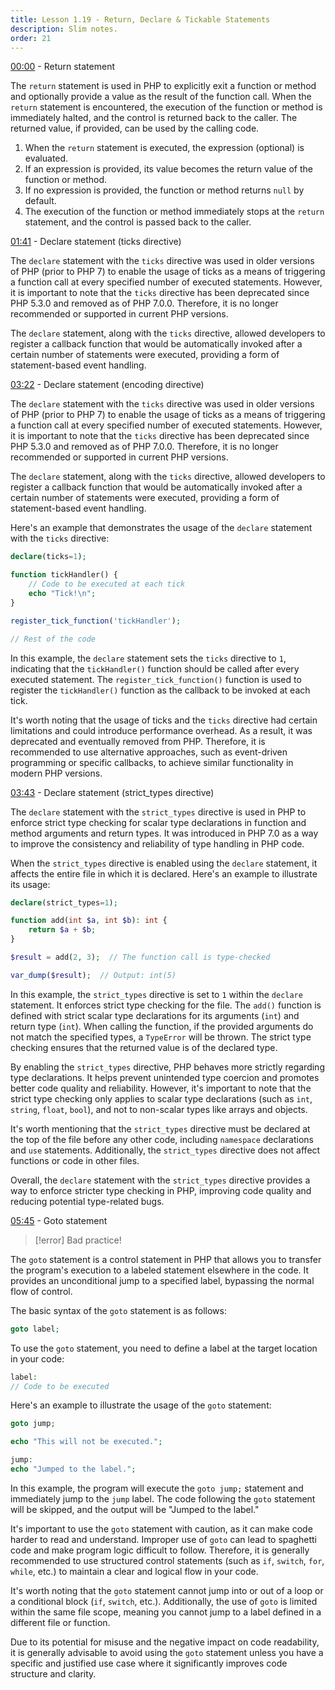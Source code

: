 ```yaml
---
title: Lesson 1.19 - Return, Declare & Tickable Statements
description: Slim notes.
order: 21
---
```


[00:00](https://www.youtube.com/watch?v=6cPc_SEfgSw&list=PLr3d3QYzkw2xabQRUpcZ_IBk9W50M9pe-&index=20&t=0s) - Return statement

The `return` statement is used in PHP to explicitly exit a function or method and optionally provide a value as the result of the function call. When the `return` statement is encountered, the execution of the function or method is immediately halted, and the control is returned back to the caller. The returned value, if provided, can be used by the calling code.

1. When the `return` statement is executed, the expression (optional) is evaluated.
2. If an expression is provided, its value becomes the return value of the function or method.
3. If no expression is provided, the function or method returns `null` by default.
4. The execution of the function or method immediately stops at the `return` statement, and the control is passed back to the caller.

[01:41](https://www.youtube.com/watch?v=6cPc_SEfgSw&list=PLr3d3QYzkw2xabQRUpcZ_IBk9W50M9pe-&index=20&t=101s) - Declare statement (ticks directive)

The `declare` statement with the `ticks` directive was used in older versions of PHP (prior to PHP 7) to enable the usage of ticks as a means of triggering a function call at every specified number of executed statements. However, it is important to note that the `ticks` directive has been deprecated since PHP 5.3.0 and removed as of PHP 7.0.0. Therefore, it is no longer recommended or supported in current PHP versions.

The `declare` statement, along with the `ticks` directive, allowed developers to register a callback function that would be automatically invoked after a certain number of statements were executed, providing a form of statement-based event handling.



[03:22](https://www.youtube.com/watch?v=6cPc_SEfgSw&list=PLr3d3QYzkw2xabQRUpcZ_IBk9W50M9pe-&index=20&t=202s) - Declare statement (encoding directive)

The `declare` statement with the `ticks` directive was used in older versions of PHP (prior to PHP 7) to enable the usage of ticks as a means of triggering a function call at every specified number of executed statements. However, it is important to note that the `ticks` directive has been deprecated since PHP 5.3.0 and removed as of PHP 7.0.0. Therefore, it is no longer recommended or supported in current PHP versions.

The `declare` statement, along with the `ticks` directive, allowed developers to register a callback function that would be automatically invoked after a certain number of statements were executed, providing a form of statement-based event handling.

Here's an example that demonstrates the usage of the `declare` statement with the `ticks` directive:

```php
declare(ticks=1);

function tickHandler() {
    // Code to be executed at each tick
    echo "Tick!\n";
}

register_tick_function('tickHandler');

// Rest of the code
```

In this example, the `declare` statement sets the `ticks` directive to `1`, indicating that the `tickHandler()` function should be called after every executed statement. The `register_tick_function()` function is used to register the `tickHandler()` function as the callback to be invoked at each tick.

It's worth noting that the usage of ticks and the `ticks` directive had certain limitations and could introduce performance overhead. As a result, it was deprecated and eventually removed from PHP. Therefore, it is recommended to use alternative approaches, such as event-driven programming or specific callbacks, to achieve similar functionality in modern PHP versions.

[03:43](https://www.youtube.com/watch?v=6cPc_SEfgSw&list=PLr3d3QYzkw2xabQRUpcZ_IBk9W50M9pe-&index=20&t=223s) - Declare statement (strict_types directive)

The `declare` statement with the `strict_types` directive is used in PHP to enforce strict type checking for scalar type declarations in function and method arguments and return types. It was introduced in PHP 7.0 as a way to improve the consistency and reliability of type handling in PHP code.

When the `strict_types` directive is enabled using the `declare` statement, it affects the entire file in which it is declared. Here's an example to illustrate its usage:

```php
declare(strict_types=1);

function add(int $a, int $b): int {
    return $a + $b;
}

$result = add(2, 3);  // The function call is type-checked

var_dump($result);  // Output: int(5)
```

In this example, the `strict_types` directive is set to `1` within the `declare` statement. It enforces strict type checking for the file. The `add()` function is defined with strict scalar type declarations for its arguments (`int`) and return type (`int`). When calling the function, if the provided arguments do not match the specified types, a `TypeError` will be thrown. The strict type checking ensures that the returned value is of the declared type.

By enabling the `strict_types` directive, PHP behaves more strictly regarding type declarations. It helps prevent unintended type coercion and promotes better code quality and reliability. However, it's important to note that the strict type checking only applies to scalar type declarations (such as `int`, `string`, `float`, `bool`), and not to non-scalar types like arrays and objects.

It's worth mentioning that the `strict_types` directive must be declared at the top of the file before any other code, including `namespace` declarations and `use` statements. Additionally, the `strict_types` directive does not affect functions or code in other files.

Overall, the `declare` statement with the `strict_types` directive provides a way to enforce stricter type checking in PHP, improving code quality and reducing potential type-related bugs.

[05:45](https://www.youtube.com/watch?v=6cPc_SEfgSw&list=PLr3d3QYzkw2xabQRUpcZ_IBk9W50M9pe-&index=20&t=345s) - Goto statement

> [!error]
> Bad practice!

The `goto` statement is a control statement in PHP that allows you to transfer the program's execution to a labeled statement elsewhere in the code. It provides an unconditional jump to a specified label, bypassing the normal flow of control.

The basic syntax of the `goto` statement is as follows:

```php
goto label;
```

To use the `goto` statement, you need to define a label at the target location in your code:

```php
label:
// Code to be executed
```

Here's an example to illustrate the usage of the `goto` statement:

```php
goto jump;

echo "This will not be executed.";

jump:
echo "Jumped to the label.";
```

In this example, the program will execute the `goto jump;` statement and immediately jump to the `jump` label. The code following the `goto` statement will be skipped, and the output will be "Jumped to the label."

It's important to use the `goto` statement with caution, as it can make code harder to read and understand. Improper use of `goto` can lead to spaghetti code and make program logic difficult to follow. Therefore, it is generally recommended to use structured control statements (such as `if`, `switch`, `for`, `while`, etc.) to maintain a clear and logical flow in your code.

It's worth noting that the `goto` statement cannot jump into or out of a loop or a conditional block (`if`, `switch`, etc.). Additionally, the use of `goto` is limited within the same file scope, meaning you cannot jump to a label defined in a different file or function.

Due to its potential for misuse and the negative impact on code readability, it is generally advisable to avoid using the `goto` statement unless you have a specific and justified use case where it significantly improves code structure and clarity.
